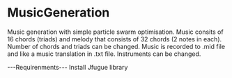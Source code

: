 # MusicGeneration
Music generation with simple particle swarm optimisation.
Music consits of 16 chords (triads) and melody that consists of 32 chords (2 notes in each). Number of chords and triads can be changed. 
Music is recorded to .mid file and like a music translation in .txt file. Instruments can be changed.
 
 ---Requirenments---
 Install Jfugue library
